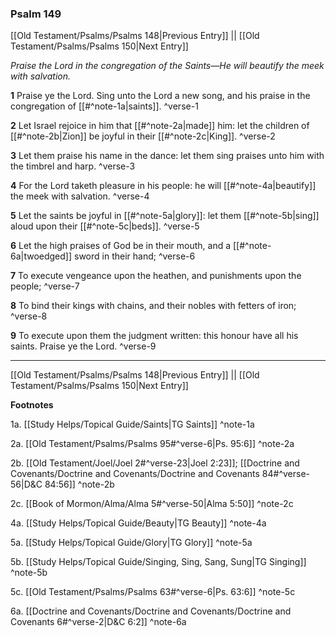 ### Psalm 149

[[Old Testament/Psalms/Psalms 148|Previous Entry]]  ||  [[Old Testament/Psalms/Psalms 150|Next Entry]]

*Praise the Lord in the congregation of the Saints—He will beautify the meek with salvation.*

**1**  Praise ye the Lord. Sing unto the Lord a new song, and his praise in the congregation of [[#^note-1a|saints]]. ^verse-1

**2**  Let Israel rejoice in him that [[#^note-2a|made]] him: let the children of [[#^note-2b|Zion]] be joyful in their [[#^note-2c|King]]. ^verse-2

**3**  Let them praise his name in the dance: let them sing praises unto him with the timbrel and harp. ^verse-3

**4**  For the Lord taketh pleasure in his people: he will [[#^note-4a|beautify]] the meek with salvation. ^verse-4

**5**  Let the saints be joyful in [[#^note-5a|glory]]: let them [[#^note-5b|sing]] aloud upon their [[#^note-5c|beds]]. ^verse-5

**6**  Let the high praises of God be in their mouth, and a [[#^note-6a|twoedged]] sword in their hand; ^verse-6

**7**  To execute vengeance upon the heathen, and punishments upon the people; ^verse-7

**8**  To bind their kings with chains, and their nobles with fetters of iron; ^verse-8

**9**  To execute upon them the judgment written: this honour have all his saints. Praise ye the Lord. ^verse-9


---
[[Old Testament/Psalms/Psalms 148|Previous Entry]]  ||  [[Old Testament/Psalms/Psalms 150|Next Entry]]


**Footnotes**


1a. [[Study Helps/Topical Guide/Saints|TG Saints]] ^note-1a

2a. [[Old Testament/Psalms/Psalms 95#^verse-6|Ps. 95:6]] ^note-2a

2b. [[Old Testament/Joel/Joel 2#^verse-23|Joel 2:23]]; [[Doctrine and Covenants/Doctrine and Covenants/Doctrine and Covenants 84#^verse-56|D&C 84:56]] ^note-2b

2c. [[Book of Mormon/Alma/Alma 5#^verse-50|Alma 5:50]] ^note-2c

4a. [[Study Helps/Topical Guide/Beauty|TG Beauty]] ^note-4a

5a. [[Study Helps/Topical Guide/Glory|TG Glory]] ^note-5a

5b. [[Study Helps/Topical Guide/Singing, Sing, Sang, Sung|TG Singing]] ^note-5b

5c. [[Old Testament/Psalms/Psalms 63#^verse-6|Ps. 63:6]] ^note-5c

6a. [[Doctrine and Covenants/Doctrine and Covenants/Doctrine and Covenants 6#^verse-2|D&C 6:2]] ^note-6a
